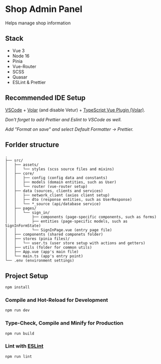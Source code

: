 # Shop Admin Panel

Helps manage shop information

## Stack

- Vue 3
- Node 16
- Pinia
- Vue-Router
- SCSS
- Quasar
- ESLint & Prettier

## Recommended IDE Setup

[VSCode](https://code.visualstudio.com/) + [Volar](https://marketplace.visualstudio.com/items?itemName=Vue.volar) (and disable Vetur) + [TypeScript Vue Plugin (Volar)](https://marketplace.visualstudio.com/items?itemName=Vue.vscode-typescript-vue-plugin).

_Don't forget to add Prettier and Eslint to VSCode as well._

_Add "Format on save" and select Default Formatter -> Prettier._

## Forlder structure

```
.
├── src/
│   ├── assets/
│   │   └── styles (scss source files and mixins)
│   ├── core/
│   │   ├── config (config data and constants)
│   │   ├── models (domain entities, such as User)
│   │   └── router (vue-router setup)
│   ├── data (sources, clients and services)
│   │   ├── network_client (axios client setup)
│   │   ├── dto (response entities, such as UserResponse)
│   │   └── *_source (api/database service)
│   ├── pages/
│   │   └── sign_in/
│   │       ├── components (page-specific components, such as forms)
│   │       ├── entities (page-specific models, such as SignInFormState)
│   │       └── SignInPage.vue (entry page file)
│   ├── components (shared componets folder)
│   ├── stores (pinia files)/
│   │   └── user.ts (user store setup with actions and getters)
│   ├── utils (folder for common utils)
│   ├── App.vue (app's main file)
│   └── main.ts (app's entry point)
└── .env (environment settings)
```

## Project Setup

```sh
npm install
```

### Compile and Hot-Reload for Development

```sh
npm run dev
```

### Type-Check, Compile and Minify for Production

```sh
npm run build
```

### Lint with [ESLint](https://eslint.org/)

```sh
npm run lint
```
